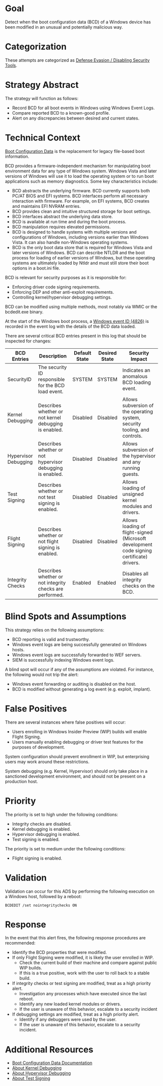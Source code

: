 # Goal
Detect when the boot configuration data (BCD) of a Windows device has been modified in an unusual and potentially malicious way.

# Categorization
These attempts are categorized as [Defense Evasion / Disabling Security Tools](https://attack.mitre.org/wiki/Technique/T1089).

# Strategy Abstract
The strategy will function as follows: 

* Record BCD for all boot events in Windows using Windows Event Logs. 
* Compare reported BCD to a known-good profile.
* Alert on any discrepancies between desired and current states.

# Technical Context
[Boot Configuration Data](https://msdn.microsoft.com/en-us/library/windows/hardware/dn653287(v=vs.85).aspx) is the replacement for legacy file-based boot information. 

BCD provides a firmware-independent mechanism for manipulating boot environment data for any type of Windows system. Windows Vista and later versions of Windows will use it to load the operating system or to run boot applications such as memory diagnostics. Some key characteristics include:

* BCD abstracts the underlying firmware. BCD currently supports both PC/AT BIOS and EFI systems. BCD interfaces perform all necessary interaction with firmware. For example, on EFI systems, BCD creates and maintains EFI NVRAM entries.
* BCD provides clean and intuitive structured storage for boot settings.
* BCD interfaces abstract the underlying data store.
* BCD is available at run time and during the boot process.
* BCD manipulation requires elevated permissions.
* BCD is designed to handle systems with multiple versions and configurations of Windows, including versions earlier than Windows Vista. It can also handle non-Windows operating systems.
* BCD is the only boot data store that is required for Windows Vista and later versions of Windows. BCD can describe NTLDR and the boot process for loading of earlier versions of Windows, but these operating systems are ultimately loaded by Ntldr and must still store their boot options in a boot.ini file.

BCD is relevant for security purposes as it is responsible for: 

* Enforcing driver code signing requirements.
* Enforcing DEP and other anti-exploit requirements.
* Controlling kernel/hypervisor debugging settings.

BCD can be modified using multiple methods, most notably via WMIC or the bcdedit.exe binary. 

At the start of the Windows boot process, a [Windows event ID (4826)](https://docs.microsoft.com/en-us/windows/device-security/auditing/event-4826) is recorded in the event log with the details of the BCD data loaded.

There are several critical BCD entries present in this log that should be inspected for changes: 

|BCD Entries|Description|Default State|Desired State|Security Impact|
|-----------|-----------|-------------|-------------|---------------|
SecurityID|The security ID responsible for the BCD load event.|SYSTEM|SYSTEM|Indicates an anomalous BCD loading event.|
Kernel Debugging|Describes whether or not kernel debugging is enabled.|Disabled|Disabled|Allows subversion of the operating system, security tooling, and controls.|
Hypervisor Debugging|Describes whether or not hypervisor debugging is enabled.|Disabled|Disabled|Allows subversion of the hypervisor and any running guests.|
Test Signing|Describes whether or not test signing is enabled.|Disabled|Disabled|Allows loading of unsigned kernel modules and drivers.|
Flight Signing|Describes whether or not flight signing is enabled.|Disabled|Disabled|Allows loading of flight-signed (Microsoft development code signing certificate) drivers.|
Integrity Checks|Describes whether or not integrity checks are performed.|Enabled|Enabled|Disables all integrity checks on the BCD.|

# Blind Spots and Assumptions
This strategy relies on the following assumptions: 
* BCD reporting is valid and trustworthy. 
* Windows event logs are being successfully generated on Windows hosts.
* Windows event logs are successfully forwarded to WEF servers. 
* SIEM is successfully indexing Windows event logs.

A blind spot will occur if any of the assumptions are violated. For instance, the following would not trip the alert: 
* Windows event forwarding or auditing is disabled on the host.
* BCD is modified without generating a log event (e.g. exploit, implant). 

# False Positives
There are several instances where false positives will occur: 
* Users enrolling in Windows Insider Preview (WIP) builds will enable Flight Signing. 
* Users manually enabling debugging or driver test features for the purposes of development. 

System configuration should prevent enrollment in WIP, but enterprising users may work around these restrictions.

System debugging (e.g. Kernel, Hypervisor) should only take place in a sanctioned development environment, and should not be present on a production host. 

# Priority
The priority is set to high under the following conditions:
* Integrity checks are disabled.
* Kernel debugging is enabled.
* Hypervisor debugging is enabled.
* Test signing is enabled.

The priority is set to medium under the following conditions:
* Flight signing is enabled.

# Validation
Validation can occur for this ADS by performing the following execution on a Windows host, followed by a reboot:
```
BCDEDIT /set nointegritychecks ON
```

# Response
In the event that this alert fires, the following response procedures are recommended:
* Identify the BCD properties that were modified.
* If only Flight Signing were modified, it is likely the user enrolled in WIP.
  * Check the current build of their machine and compare against public WIP builds.
  * If this is a true positive, work with the user to roll back to a stable build.
* If integrity checks or test signing are modified, treat as a high priority alert.
  * Investigation any processes which have executed since the last reboot. 
  * Identify any new loaded kernel modules or drivers.
  * If the user is unaware of this behavior, escalate to a security incident
* If debugging settings are modified, treat as a high priority alert.
  * Identify if any debuggers were used by the user. 
  * If the user is unaware of this behavior, escalate to a security incident.

# Additional Resources
* [Boot Configuration Data Documentation](https://msdn.microsoft.com/en-us/library/windows/hardware/dn653287(v=vs.85).aspx)
* [About Kernel Debugging](https://msdn.microsoft.com/en-us/library/windows/hardware/ff542191(v=vs.85).aspx)
* [About Hypervisor Debugging](https://msdn.microsoft.com/en-us/library/windows/hardware/ff538138(v=vs.85).aspx)
* [About Test Signing](https://docs.microsoft.com/en-us/windows-hardware/drivers/install/the-testsigning-boot-configuration-option)
